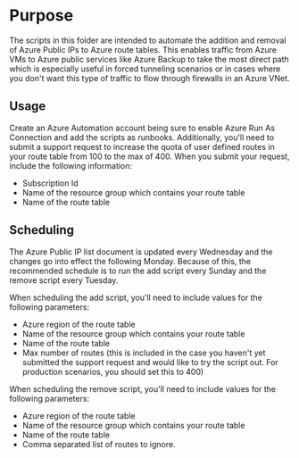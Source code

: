 # Purpose

The scripts in this folder are intended to automate the addition and removal of Azure Public IPs to Azure route tables. This enables traffic from Azure VMs to Azure public services like Azure Backup to take the most direct path which is especially useful in forced tunneling scenarios or in cases where you don't want this type of traffic to flow through firewalls in an Azure VNet.

## Usage

Create an Azure Automation account being sure to enable Azure Run As Connection and add the scripts as runbooks. Additionally, you'll need to submit a support request to increase the quota of user defined routes in your route table from 100 to the max of 400. When you submit your request, include the following information:

* Subscription Id
* Name of the resource group which contains your route table
* Name of the route table

## Scheduling

The Azure Public IP list document is updated every Wednesday and the changes go into effect the following Monday. Because of this, the recommended schedule is to run the add script every Sunday and the remove script every Tuesday.

When scheduling the add script, you'll need to include values for the following parameters:

* Azure region of the route table
* Name of the resource group which contains your route table
* Name of the route table
* Max number of routes (this is included in the case you haven't yet submitted the support request and would like to try the script out. For production scenarios, you should set this to 400)

When scheduling the remove script, you'll need to include values for the following parameters:

* Azure region of the route table
* Name of the resource group which contains your route table
* Name of the route table
* Comma separated list of routes to ignore.
